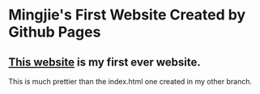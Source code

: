 # Mingjie's First Website Created by Github Pages

## [This website](https://github.com/jameszhao217/CHEME_5500_WC_4) is my first ever website. 
This is much prettier than the index.html one created in my other branch. 


